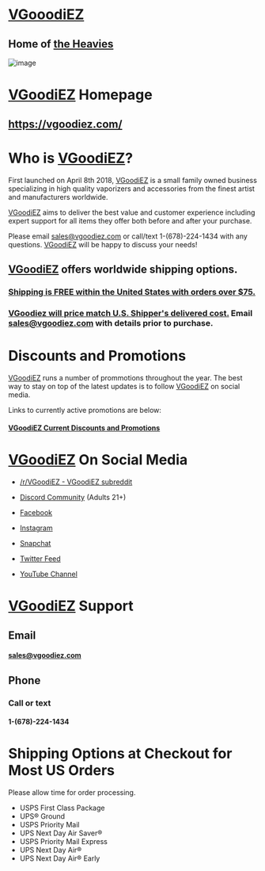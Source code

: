 # [VGooodiEZ](https://vgoodiez.com/)
## Home of [the Heavies](https://vgoodiez.com/collections/the-heavies)

![image](https://user-images.githubusercontent.com/104687767/167254338-99b57fca-9058-4c68-a16c-17fee48c8355.png)

# [VGoodiEZ](https://VGoodiEZ.com) Homepage

## https://vgoodiez.com/

# Who is [VGoodiEZ](https://VGoodiEZ.com)?

First launched on April 8th 2018, [VGoodiEZ](https://VGoodiEZ.com) is a small family owned business specializing in high quality vaporizers and accessories from the finest artist and manufacturers worldwide.

[VGoodiEZ](https://VGoodiEZ.com) aims to deliver the best value and customer experience including expert support for all items they offer both before and after your purchase.

Please email sales@vgoodiez.com or call/text 1-(678)-224-1434 with any questions.  [VGoodiEZ](https://VGoodiEZ.com) will be happy to discuss your needs!

## [VGoodiEZ](https://VGoodiEZ.com) offers worldwide shipping options.   
### [Shipping is FREE within the United States with orders over $75.](https://vgoodiez.com/pages/discounts) 
### [VGoodiez will price match U.S. Shipper's delivered cost.](https://vgoodiez.com/pages/discounts) Email sales@vgoodiez.com with details prior to purchase.  
# Discounts and Promotions
[VGoodiEZ](https://VGoodiEZ.com) runs a number of prommotions throughout the year. The best way to stay on top of the latest updates is to follow [VGoodiEZ](https://VGoodiEZ.com) on social media.

Links to currently active promotions are below:
#### [VGoodiEZ Current Discounts and Promotions](https://vgoodiez.com/pages/discounts) 

# [VGoodiEZ](https://VGoodiEZ.com) On Social Media

- [/r/VGoodiEZ - VGoodiEZ subreddit](https://www.reddit.com/r/VGoodiez/)

- [Discord Community](https://discord.gg/UETxShF9sr) (Adults 21+)

- [Facebook](https://www.facebook.com/vgoodiez.shop)

- [Instagram](https://instagram.com/_vgoodiez_)

- [Snapchat](https://snapchat.com/add/vgoodiez.com)

- [Twitter Feed](https://twitter.com/VgoodiezC)

- [YouTube Channel](http://www.youtube.com/channel/UCQkwKOZZ_P8mb6LOInVYZ1A)

# [VGoodiEZ](https://VGoodiEZ.com) Support

## Email

#### sales@vgoodiez.com

## Phone
### Call or text
#### 1-(678)-224-1434

# Shipping Options at Checkout for Most US Orders
Please allow time for order processing.
- USPS First Class Package
- UPS® Ground
- USPS Priority Mail
- UPS Next Day Air Saver®
- USPS Priority Mail Express
- UPS Next Day Air®
- UPS Next Day Air® Early

